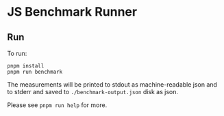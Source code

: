 # JS Benchmark Runner

## Run

To run:

```shell
pnpm install
pnpm run benchmark
```

The measurements will be printed to stdout as machine-readable json and to stderr and saved to `./benchmark-output.json` disk as json.

Please see `pnpm run help` for more.
